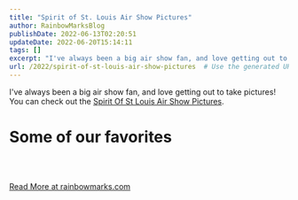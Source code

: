 ```yaml
---
title: "Spirit of St. Louis Air Show Pictures"
author: RainbowMarksBlog
publishDate: 2022-06-13T02:20:51
updateDate: 2022-06-20T15:14:11
tags: []
excerpt: "I've always been a big air show fan, and love getting out to take pictures! You can check out the Spirit Of St Louis Air Show Pictures.  Some of our favorites    &nbsp; "
url: /2022/spirit-of-st-louis-air-show-pictures  # Use the generated URL with year
---
```

<p>I've always been a big air show fan, and love getting out to take pictures! You can check out the <a href="https://rainbowmarks.smugmug.com/2022/Air-Shows/Spirit-Of-St-Louis-Air-Show-2022">Spirit Of St Louis Air Show Pictures</a>.</p>  <h1 id="some-of-our-favorites">Some of our favorites</h1>  <p><a href="https://rainbowmarks.smugmug.com/2022/Air-Shows/Spirit-Of-St-Louis-Air-Show-2022/Saturday/i-cttSW3Q/A"><img alt="" src="https://photos.smugmug.com/2022/Air-Shows/Spirit-Of-St-Louis-Air-Show-2022/Saturday/i-cttSW3Q/1/1e574a3e/S/AH4A7593-S.jpg" /></a><a href="https://rainbowmarks.smugmug.com/2022/Air-Shows/Spirit-Of-St-Louis-Air-Show-2022/Saturday/i-GRjtG8S/A"><img alt="" src="https://photos.smugmug.com/2022/Air-Shows/Spirit-Of-St-Louis-Air-Show-2022/Saturday/i-GRjtG8S/1/ef9f8bb7/S/AH4A7911-S.jpg" /></a><a href="https://rainbowmarks.smugmug.com/2022/Air-Shows/Spirit-Of-St-Louis-Air-Show-2022/Saturday/i-qGcxWFr/A"><img alt="" src="https://photos.smugmug.com/2022/Air-Shows/Spirit-Of-St-Louis-Air-Show-2022/Saturday/i-qGcxWFr/1/3e67ac50/S/AH4A8332-S.jpg" /></a><a href="https://rainbowmarks.smugmug.com/2022/Air-Shows/Spirit-Of-St-Louis-Air-Show-2022/Saturday/i-sNRxdgg/A"><img alt="" src="https://photos.smugmug.com/2022/Air-Shows/Spirit-Of-St-Louis-Air-Show-2022/Saturday/i-sNRxdgg/0/0dd214d7/S/AH4A8600-S.jpg" /></a></p>  <p>&nbsp;</p>  <a href="https://rainbowmarks.com/Events/2022/06/SpiritAirShow">Read More at rainbowmarks.com</a>
